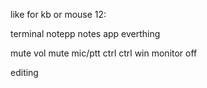 like for kb or mouse 12:

terminal
notepp
notes app
everthing

mute vol
mute mic/ptt
ctrl
ctrl win
monitor off

editing

